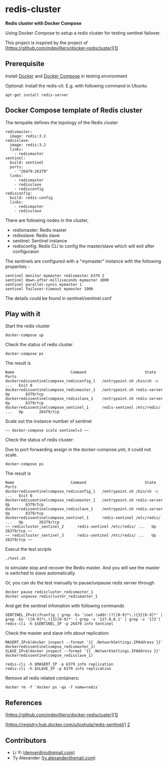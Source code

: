 # redis-cluster 
**Redis cluster with Docker Compose** 

Using Docker Compose to setup a redis cluster for testing sentinel failover.

This project is inspired by the project of [https://github.com/mdevilliers/docker-rediscluster][1]


## Prerequisite

Install [Docker][4] and [Docker Compose][3] in testing environment

Optional: 
Install the redis-cli. E.g. with following command in Ubuntu 

```
apt-get install redis-server
```

## Docker Compose template of Redis cluster

The tempalte defines the topology of the Redis cluster

```
redismaster:
  image: redis:3.2
redisslave:
  image: redis:3.2
  links:
    - redismaster
sentinel:
  build: sentinel
  ports:
    - "26479:26379"
  links:
    - redismaster
    - redisslave
    - redisconfig
redisconfig:
  build: redis-config
  links:
    - redismaster
    - redisslave
```

There are following nodes in the cluster,

* redismaster: Redis master
* redisslave:  Redis slave
* sentinel:    Sentinel instance
* redisconfig: Redis CLI to config the master/slave which will exit after configuraion


The sentinels are configured with a "mymaster" instance with the following properties -

```
sentinel monitor mymaster redismaster 6379 2
sentinel down-after-milliseconds mymaster 1000
sentinel parallel-syncs mymaster 1
sentinel failover-timeout mymaster 1000
```

The details could be found in sentinel/sentinel.conf



## Play with it


Start the redis cluster

```
docker-compose up
```

Check the status of redis cluster

```
docker-compose ps
```

The result is 

```
Name                         Command                          State    Ports   
dockerredissentinelcompose_redisconfig_1   /entrypoint.sh /bin/sh -c  ...   Exit 0             
dockerredissentinelcompose_redismaster_1   /entrypoint.sh redis-server      Up       6379/tcp  
dockerredissentinelcompose_redisslave_1    /entrypoint.sh redis-server      Up       6379/tcp  
dockerredissentinelcompose_sentinel_1      redis-sentinel /etc/redis/ ...   Up       26479/tcp
```

Scale out the instance number of sentinel


```
~~ docker-compose scale sentinel=3 ~~
```

Check the status of redis cluster:

Due to port forwarding assign in the docker-compose.yml, it could not scale.

```
docker-compose ps
```

The result is 

```
Name                         Command                          State    Ports   
dockerredissentinelcompose_redisconfig_1   /entrypoint.sh /bin/sh -c  ...   Exit 0             
dockerredissentinelcompose_redismaster_1   /entrypoint.sh redis-server      Up       6379/tcp  
dockerredissentinelcompose_redisslave_1    /entrypoint.sh redis-server      Up       6379/tcp  
dockerredissentinelcompose_sentinel_1      redis-sentinel /etc/redis/ ...   Up       26379/tcp 
~~ rediscluster_sentinel_2      redis-sentinel /etc/redis/ ...   Up       26379/tcp ~~
~~ rediscluster_sentinel_3      redis-sentinel /etc/redis/ ...   Up       26379/tcp ~~
```



Execut the test scripts
```
./test.sh
```
to simulate stop and recover the Redis master. And you will see the master is switched to slave automatically. 

Or, you can do the test manually to pause/unpause redis server through

```
docker pause rediscluster_redismaster_1
docker unpause rediscluster_redismaster_1
```
And get the sentinel infomation with following commands

```
SENTINEL_IP=$(ifconfig | grep -Eo 'inet (addr:)?([0-9]*\.){3}[0-9]*' | grep -Eo '([0-9]*\.){3}[0-9]*' | grep -v '127.0.0.1' | grep -v '172')
redis-cli -h $SENTINEL_IP -p 26479 info Sentinel
```

Check the master and slave info about replication:

```
MASERT_IP=$(docker inspect --format '{{ .NetworkSettings.IPAddress }}' dockerredissentinelcompse_redismaster_1)
SLAVE_IP=$(docker inspect --format '{{ .NetworkSettings.IPAddress }}' dockerredissentinelcompse_redisslave_1)

redis-cli -h $MASERT_IP -p 6379 info replication
redis-cli -h $SLAVE_IP -p 6379 info replication

```



Remove all redis related containers:

```
docker rm -f `docker ps -qa -f name=redis`
```

## References

[https://github.com/mdevilliers/docker-rediscluster][1]

[https://registry.hub.docker.com/u/joshula/redis-sentinel/] [2]

[1]: https://github.com/mdevilliers/docker-rediscluster
[2]: https://registry.hub.docker.com/u/joshula/redis-sentinel/
[3]: https://docs.docker.com/compose/
[4]: https://www.docker.com


## Contributors

* Li Yi (<denverdino@gmail.com>)
* Ty Alexander (<ty.alexander@gmail.com>)
